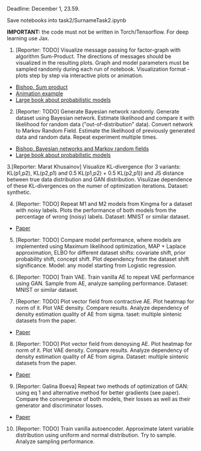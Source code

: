 Deadline: December 1, 23.59.

Save notebooks into task2/SurnameTask2.ipynb

**IMPORTANT:** the code must not be written in Torch/Tensorflow. For deep learning use Jax.


1. [Reporter: TODO] Visualize message passing for factor-graph with algorithm Sum-Product. The directions of messages should be visualized in the resulting plots.  Graph and model parameters must be sampled randomly during each run of notebook. Visualization format - plots step by step via interactive plots or animation. 
* [Bishop, Sum product](http://users.isr.ist.utl.pt/~wurmd/Livros/school/Bishop%20-%20Pattern%20Recognition%20And%20Machine%20Learning%20-%20Springer%20%202006.pdf)
* [Animation example](https://jckantor.github.io/CBE30338/A.03-Animation-in-Jupyter-Notebooks.html)
* [Large book about probabilistic models](http://mcb111.org/w06/KollerFriedman.pdf)

2. [Reporter: TODO] Generate Bayesian network randomly. Generate dataset using Bayesian network. Estimate likelihood and compare it with likelihood for random data ("out-of-distribution" data). Convert network to Markov Random Field. Estimate the likelihood of previously generated data and random data. Repeat experiment multiple times.
* [Bishop, Bayesian networks and Markov random fields](http://users.isr.ist.utl.pt/~wurmd/Livros/school/Bishop%20-%20Pattern%20Recognition%20And%20Machine%20Learning%20-%20Springer%20%202006.pdf)
* [Large book about probabilistic models](http://mcb111.org/w06/KollerFriedman.pdf)

3.[Reporter: Marat Khusainov] Visualize KL-divergence (for 3 variants: KL(p1,p2), KL(p2,p1) and 0.5 KL(p1,p2) + 0.5 KL(p2,p1)) and JS distance between true data distribution and GAN distribution. Visulizae dependence of these KL-divergences on the numer of optimization iterations. Dataset: synthetic. 

4. [Reporter: TODO] Repeat M1 and M2 models from Kingma for a dataset with noisy labels. Plots the performance of both models from the percentage of wrong (noisy) labels. Dataset: MNIST or similar dataset.
* [Paper](https://proceedings.neurips.cc/paper/2014/file/d523773c6b194f37b938d340d5d02232-Paper.pdf)

5. [Reporter: TODO] Compare model performance, where models are implemented using Maximum likelihood optimization, MAP + Laplace approximation, ELBO for different dataset shifts: covariate shift, prior probability shift, concept shift. Plot dependency from the dataset shift significance. Model: any model starting from Logistic regression. 

6. [Reporter: TODO] Train VAE. Train vanilla AE to repeat VAE performance using GAN. Sample from AE, analyze sampling performance. Dataset: MNIST or similar dataset.

7. [Reporter: TODO] Plot vector field from contractive AE. Plot heatmap for norm of it. Plot VAE density. Compare results. Analyze dependency of density estimation quality of AE from sigma. taset: multiple sintenic datasets from the paper.
* [Paper](https://www.jmlr.org/papers/volume15/alain14a/alain14a.pdf)


8. [Reporter: TODO] Plot vector field from denoysing AE. Plot heatmap for norm of it. Plot VAE density. Compare results. Analyze dependency of density estimation quality of AE from sigma. Dataset: multiple sintenic datasets from the paper.
* [Paper](https://www.jmlr.org/papers/volume15/alain14a/alain14a.pdf)


9. [Reporter: Galina Boeva] Repeat two methods of optimization of GAN: using eq 1 and alternative method for better gradients (see paper). Compare the convergence of both models, their losses as well as their generator and discriminator losses.
* [Paper](https://arxiv.org/pdf/1406.2661.pdf)

10. [Reporter: TODO] Train vanilla autoencoder. Approximate latent variable distribution using uniform and normal distribution. Try to sample. Analyze sampling performance.

